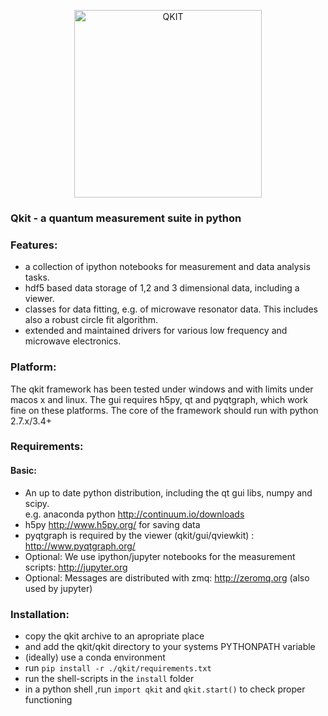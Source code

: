 <p align="center">
  <img src="https://github.com/qkitgroup/qkit/blob/master/images/Qkit_Logo.png" alt="QKIT" width="300">
</p>


### Qkit - a quantum measurement suite in python

### Features:
  * a collection of ipython notebooks for measurement and data analysis tasks.
  * hdf5 based data storage of 1,2 and 3 dimensional data, including a viewer.
  * classes for data fitting, e.g. of microwave resonator data. This includes also a robust circle fit algorithm.
  * extended and maintained drivers for various low frequency and microwave electronics.

### Platform:
  The qkit framework has been tested under windows and with limits under macos x and linux. 
  The gui requires h5py, qt and pyqtgraph, which work fine on these platforms. 
  The core of the framework should run with python 2.7.x/3.4+
 
### Requirements:
#### Basic:
  * An up to date python distribution, including the qt gui libs, numpy and scipy.  
    e.g.  anaconda python http://continuum.io/downloads  
  * h5py http://www.h5py.org/ for saving data
  * pyqtgraph is required by the viewer (qkit/gui/qviewkit) : http://www.pyqtgraph.org/
  * Optional: We use ipython/jupyter notebooks for the measurement scripts: http://jupyter.org
  * Optional: Messages are distributed with zmq: http://zeromq.org (also used by jupyter)
  
  

### Installation:
  * copy the qkit archive to an apropriate place
  * and add the qkit/qkit directory to your systems PYTHONPATH variable
  * (ideally) use a conda environment
  * run `pip install -r ./qkit/requirements.txt`
  * run the shell-scripts in the `install` folder
  * in a python shell ,run `import qkit` and `qkit.start()` to check proper functioning
